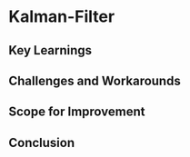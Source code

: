# Kalman-Filter

## Key Learnings
## Challenges and Workarounds
## Scope for Improvement
## Conclusion
